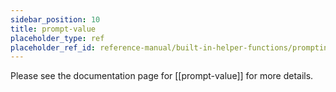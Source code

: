 ```yaml
---
sidebar_position: 10
title: prompt-value
placeholder_type: ref
placeholder_ref_id: reference-manual/built-in-helper-functions/prompting-functions/prompt-value
---
```

Please see the documentation page for [[prompt-value]] for more details.